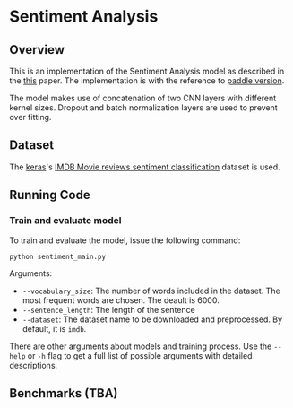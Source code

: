 # Sentiment Analysis
## Overview
This is an implementation of the Sentiment Analysis model as described in the [this](https://arxiv.org/abs/1412.1058) paper. The implementation is with the reference to [paddle version](https://github.com/mlperf/reference/tree/master/sentiment_analysis/paddle).

The model makes use of concatenation of two CNN layers with different kernel sizes. Dropout and batch normalization layers are used to prevent over fitting.

## Dataset
The [keras](https://keras.io)'s [IMDB Movie reviews sentiment classification](https://keras.io/datasets/#imdb-movie-reviews-sentiment-classification) dataset is used.

## Running Code
### Train and evaluate model
To train and evaluate the model, issue the following command:
```
python sentiment_main.py
```
Arguments:
  * `--vocabulary_size`: The number of words included in the dataset. The most frequent words are chosen. The deault is 6000.
  * `--sentence_length`: The length of the sentence
  * `--dataset`: The dataset name to be downloaded and preprocessed. By default, it is `imdb`.

There are other arguments about models and training process. Use the `--help` or `-h` flag to get a full list of possible arguments with detailed descriptions.

## Benchmarks (TBA)